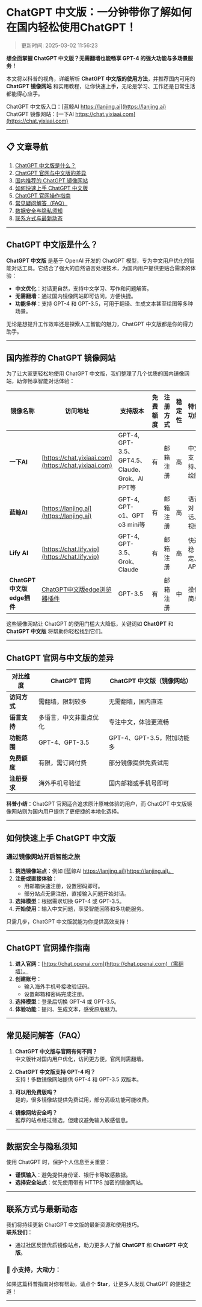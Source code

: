 # ChatGPT 中文版：一分钟带你了解如何在国内轻松使用ChatGPT！

>更新时间: 2025-03-02 11:56:23

**想全面掌握 ChatGPT 中文版？无需翻墙也能畅享 GPT-4 的强大功能与多场景服务！**  

本文将以科普的视角，详细解析 **ChatGPT 中文版的使用方法**，并推荐国内可用的 **ChatGPT 镜像网站** 和实用教程，让你快速上手，无论是学习、工作还是日常生活都能得心应手。

ChatGPT 中文版入口：[蓝鲸AI  https://lanjing.ai](https://lanjing.ai)  
ChatGPT 镜像网站：[一下AI  https://chat.yixiaai.com](https://chat.yixiaai.com)  

---

## 📋 文章导航
1. [ChatGPT 中文版是什么？](#chatgpt-中文版是什么)  
2. [ChatGPT 官网与中文版的差异](#chatgpt-官网与中文版的差异)  
3. [国内推荐的 ChatGPT 镜像网站](#国内推荐的-chatgpt-镜像网站)  
4. [如何快速上手 ChatGPT 中文版](#如何快速上手-chatgpt-中文版)  
5. [ChatGPT 官网操作指南](#chatgpt-官网操作指南)  
6. [常见疑问解答（FAQ）](#常见疑问解答faq)  
7. [数据安全与隐私须知](#数据安全与隐私须知)  
8. [联系方式与最新动态](#联系方式与最新动态)  

---

## ChatGPT 中文版是什么？

**ChatGPT 中文版** 是基于 OpenAI 开发的 ChatGPT 模型，专为中文用户优化的智能对话工具。它结合了强大的自然语言处理技术，为国内用户提供更贴合需求的体验：

- **中文优化**：对话更自然，支持中文学习、写作和问题解答。  
- **无需翻墙**：通过国内镜像网站即可访问，方便快捷。  
- **功能多样**：支持 GPT-4 和 GPT-3.5，可用于翻译、生成文本甚至绘图等多种场景。  

无论是想提升工作效率还是探索人工智能的魅力，ChatGPT 中文版都是你的得力助手。

---

## 国内推荐的 ChatGPT 镜像网站

为了让大家更轻松地使用 ChatGPT 中文版，我们整理了几个优质的国内镜像网站，助你畅享智能对话体验：

| 镜像名称      | 访问地址                                       | 支持版本        | 免费额度 | 注册方式    | 稳定性 | 特色功能         |
|---------------|-----------------------------------------------|----------------|----------|------------|--------|-----------------|
| **一下AI**   | [https://chat.yixiaai.com](https://chat.yixiaai.com) | GPT-4, GPT-3.5、GPT4.5、Claude、Grok、AI PPT等 | 有       | 邮箱注册   | 高     | 中文支持、绘图  |
| **蓝鲸AI**     | [https://lanjing.ai](https://lanjing.ai)             | GPT-4, GPT-o1、GPT o3 mini等  | 有       | 邮箱注册   | 高     | 语音对话、视频  |
| **Lify AI**  | [https://chat.lify.vip](https://chat.lify.vip)     | GPT-4, GPT-3.5、Grok、Claude | 有       | 邮箱注册   | 高     | 快速稳定、API   |
| **ChatGPT中文版edge插件**  | [ChatGPT中文版edge浏览器插件](https://microsoftedge.microsoft.com/addons/detail/chatgpt%E4%B8%AD%E6%96%87%E7%89%88%EF%BC%88%E4%B8%AD%E6%96%87%E7%95%8C%E9%9D%A2%E3%80%81%E5%AF%B9%E8%AF%9D%E3%80%81%E5%86%99%E4%BD%9C%E3%80%81%E7%BB%98%E7%94%BB/lmlenkgcieicbnpobkhmpcgmamahahil) | GPT-3.5       | 有       | 邮箱注册   | 中     | 操作简单        |

这些镜像网站让 ChatGPT 的使用门槛大大降低，关键词如 **ChatGPT** 和 **ChatGPT 中文版** 将帮助你轻松找到它们。

---

## ChatGPT 官网与中文版的差异

| **对比维度**   | **ChatGPT 官网**          | **ChatGPT 中文版（镜像网站）** |
|----------------|---------------------------|-------------------------------|
| **访问方式**   | 需翻墙，限制较多          | 无需翻墙，国内直连            |
| **语言支持**   | 多语言，中文非重点优化    | 专注中文，体验更流畅          |
| **功能范围**   | GPT-4、GPT-3.5            | GPT-4、GPT-3.5，附加功能多    |
| **免费额度**   | 有限，需订阅付费          | 部分镜像提供免费试用          |
| **注册要求**   | 海外手机号验证            | 国内邮箱或手机号即可          |

**科普小结**：ChatGPT 官网适合追求原汁原味体验的用户，而 ChatGPT 中文版镜像网站则为国内用户提供了更便捷的本地化选择。

---

## 如何快速上手 ChatGPT 中文版

### **通过镜像网站开启智能之旅**
1. **挑选镜像站点**：例如 [蓝鲸AI https://lanjing.ai](https://lanjing.ai)。  
2. **注册或直接体验**：  
   - 用邮箱快速注册，设置密码即可。  
   - 部分站点无需注册，直接输入问题开始对话。  
3. **选择模型**：根据需求切换 GPT-4 或 GPT-3.5。  
4. **开始使用**：输入中文问题，享受智能回答和多功能服务。  

只需几步，ChatGPT 中文版就能为你提供高效支持！

---

## ChatGPT 官网操作指南

1. **进入官网**：[https://chat.openai.com](https://chat.openai.com)（需翻墙）。  
2. **创建账号**：  
   - 输入海外手机号接收验证码。  
   - 设置邮箱和密码完成注册。  
3. **选择模型**：登录后切换 GPT-4 或 GPT-3.5。  
4. **体验功能**：提问、生成文本，感受原版魅力。  

---

## 常见疑问解答（FAQ）

1. **ChatGPT 中文版与官网有何不同？**  
   中文版针对国内用户优化，访问更方便，官网则需翻墙。  

2. **ChatGPT 中文版支持 GPT-4 吗？**  
   支持！多数镜像网站提供 GPT-4 和 GPT-3.5 双版本。  

3. **可以用免费版吗？**  
   是的，很多镜像站提供免费试用，部分高级功能可能收费。  

4. **镜像网站安全吗？**  
   推荐的站点经过筛选，但建议避免输入敏感信息。  

---

## 数据安全与隐私须知

使用 ChatGPT 时，保护个人信息至关重要：  
- **谨慎输入**：避免提供身份证、银行卡等敏感数据。  
- **选择安全站点**：优先使用带有 HTTPS 加密的镜像网站。  

---

## 联系方式与最新动态

我们将持续更新 ChatGPT 中文版的最新资源和使用技巧。  
**联系我们**：  
- 通过社区反馈优质镜像站点，助力更多人了解 **ChatGPT** 和 **ChatGPT 中文版**。  

### 🌟 小支持，大动力：  
如果这篇科普指南对你有帮助，请点个 **Star**，让更多人发现 ChatGPT 的便捷之道！  

---

